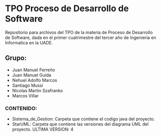 # TPO Proceso de Desarrollo de Software 
Repositorio para archivos del TPO de la materia de Proceso de Desarrollo de Software, dada en el primer cuatrimestre del tercer año de Ingenieria en Informatica en la UADE. 

## Grupo: 
- Juan Manuel Ferreño
- Juan Manuel Guida
- Nehuel Adolfo Marcos
- Santiago Mussi
- Nicolas Martin Szafranko
- Marcos Villar


### CONTENIDO:
- Sistema_de_Gestion: Carpeta que contiene el codigo java del proyecto. 
- StarUML: Carpeta que contiene las versiones del diagrama UML del proyecto. ULTIMA VERSION: 4

